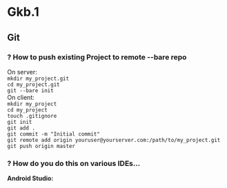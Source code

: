 # Gkb.1
## Git
### ? How to push existing Project to remote --bare repo
On server:  
`mkdir my_project.git`  
`cd my_project.git`  
`git --bare init`  
On client:  
`mkdir my_project`  
`cd my_project`  
`touch .gitignore`  
`git init`  
`git add .`  
`git commit -m "Initial commit"`  
`git remote add origin youruser@yourserver.com:/path/to/my_project.git`  
`git push origin master`

### ? How do you do this on various IDEs...
**Android Studio:**
